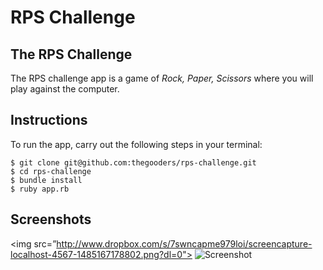 # RPS Challenge

The RPS Challenge
----

The RPS challenge app is a game of _Rock, Paper, Scissors_ where you will play against the computer.

Instructions
-------

To run the app, carry out the following steps in your terminal:

```
$ git clone git@github.com:thegooders/rps-challenge.git
$ cd rps-challenge
$ bundle install
$ ruby app.rb
```

Screenshots
-------
<img src=”http://www.dropbox.com/s/7swncapme979loi/screencapture-localhost-4567-1485167178802.png?dl=0"></img>
![Screenshot](http://www.dropbox.com/s/7swncapme979loi/screencapture-localhost-4567-1485167178802.png?dl=0)

